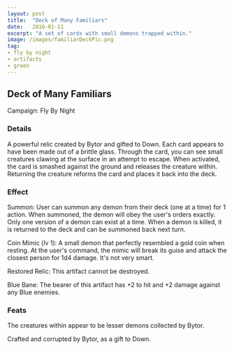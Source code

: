 ```yaml
---
layout: post
title:  "Deck of Many Familiars"
date:   2016-01-11
excerpt: "A set of cards with small demons trapped within."
image: /images/familiarDeckPic.png
tag:
- fly by night
- artifacts 
- green
---
```


## Deck of Many Familiars
Campaign: Fly By Night

### Details

A powerful relic created by Bytor and gifted to Down. Each card appears to have been made out of a brittle glass. Through the card, you can see small creatures clawing at the surface in an attempt to escape. When activated, the card is smashed against the ground and releases the creature within. Returning the creature reforms the card and places it back into the deck.


### Effect

Summon:
User can summon any demon from their deck (one at a time) for 1 action. When summoned, the demon will obey the user's orders exactly. Only one version of a demon can exist at a time. When a demon is killed, it is returned to the deck and can be summoned back next turn.

Coin Mimic (lv 1): A small demon that perfectly resembled a gold coin when resting. At the user's command, the mimic will break its guise and attack the closest person for 1d4 damage. It's not very smart.

Restored Relic:
This artifact cannot be destroyed.

Blue Bane:
The bearer of this artifact has +2 to hit and +2 damage against any Blue enemies.

### Feats

The creatures within appear to be lesser demons collected by Bytor.

Crafted and corrupted by Bytor, as a gift to Down.